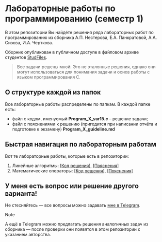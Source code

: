 # Лабораторные работы по программированию (семестр 1)
В этом репозитории Вы найдёте решения ряда лабораторных работ по программированию из сборника А.П. Нестерова, Е.А. Панкратовой, А.А. Сизова, И.А. Черткова.

Сборник опубликован в публичном доступе в файловом архиве студентов [StudFiles](https://studfile.net/preview/2715555).

> Все задачи решены мной. Это не эталонные решения, однако они могут использоваться для понимания задачи и основ работы с языком программирования C.

## О структуре каждой из папок

Все лабораторные работы распределены по папкам. В каждой папке есть:
- файл с кодом, именуемый **Program_X_var15.c** – решение задачи;
- файл с пояснениями к решению (пригодится при написании отчёта и подготовке к экзамену) **Program_X_guideline.md**

## Быстрая навигация по лабораторным работам

Вот те лабораторные работы, которые есть в репозитории:
    
1. Линейные алгоритмы: [[Код решения]](1.%20Линейные%20алгоритмы/Program_1_var15.c), [[Пояснения]](1.%20Линейные%20алгоритмы/Program_1_guideline.md)
2. Математические операторы: [[Код решения]](2.%20Математические%20операторы/Program_2_var15.c), [[Пояснения]](2.%20Математические%20операторы/Program_2_guideline.md)

## У меня есть вопрос или решение другого варианта!

Не стесняйтесь — все вопросы можно задавать [мне в Telegram](https://t.me/plunkzy).

> [!NOTE]
> А ещё в Telegram можно предлагать решения аналогичных задач из сборника — после проверки они появятся в этом репозитории с указанием авторства.